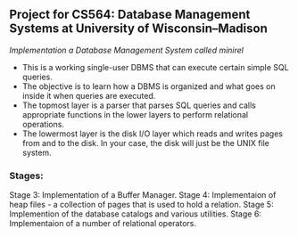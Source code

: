 ## Project for CS564: Database Management Systems at University of Wisconsin–Madison

*Implementation a Database Management System called minirel*

* This is a working single-user DBMS that can execute certain simple SQL queries. 
* The objective is to learn how a DBMS is organized and what goes on inside it when queries are executed. 
* The topmost layer is a parser that parses SQL queries and calls appropriate functions in the lower layers to perform relational operations. 
* The lowermost layer is the disk I/O layer which reads and writes pages from and to the disk. In your case, the disk will just be the UNIX file system.  

### Stages:
Stage 3: Implementation of a Buffer Manager.
Stage 4: Implementaion of heap files - a collection of pages that is used to hold a relation.
Stage 5: Implemention of the database catalogs and various utilities.
Stage 6: Implementaion of a number of relational operators.
